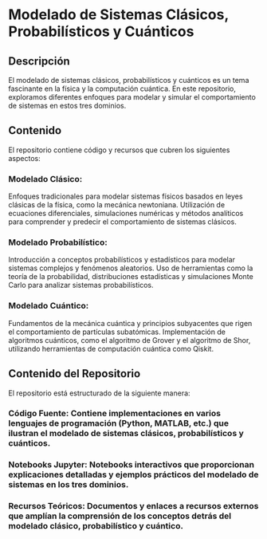 # Modelado de Sistemas Clásicos, Probabilísticos y Cuánticos
## Descripción
El modelado de sistemas clásicos, probabilísticos y cuánticos es un tema fascinante en la física y la computación cuántica. En este repositorio, exploramos diferentes enfoques para modelar y simular el comportamiento de sistemas en estos tres dominios.

## Contenido
El repositorio contiene código y recursos que cubren los siguientes aspectos:

### Modelado Clásico:

Enfoques tradicionales para modelar sistemas físicos basados en leyes clásicas de la física, como la mecánica newtoniana.
Utilización de ecuaciones diferenciales, simulaciones numéricas y métodos analíticos para comprender y predecir el comportamiento de sistemas clásicos.
### Modelado Probabilístico:

Introducción a conceptos probabilísticos y estadísticos para modelar sistemas complejos y fenómenos aleatorios.
Uso de herramientas como la teoría de la probabilidad, distribuciones estadísticas y simulaciones Monte Carlo para analizar sistemas probabilísticos.
### Modelado Cuántico:

Fundamentos de la mecánica cuántica y principios subyacentes que rigen el comportamiento de partículas subatómicas.
Implementación de algoritmos cuánticos, como el algoritmo de Grover y el algoritmo de Shor, utilizando herramientas de computación cuántica como Qiskit.
## Contenido del Repositorio
El repositorio está estructurado de la siguiente manera:

### Código Fuente: Contiene implementaciones en varios lenguajes de programación (Python, MATLAB, etc.) que ilustran el modelado de sistemas clásicos, probabilísticos y cuánticos.
### Notebooks Jupyter: Notebooks interactivos que proporcionan explicaciones detalladas y ejemplos prácticos del modelado de sistemas en los tres dominios.
### Recursos Teóricos: Documentos y enlaces a recursos externos que amplían la comprensión de los conceptos detrás del modelado clásico, probabilístico y cuántico.